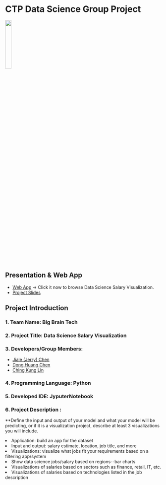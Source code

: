 # CTP Data Science Group Project
<p align="left">
<img src="https://media-exp1.licdn.com/dms/image/C4E0BAQE2heJzO0qrMA/company-logo_200_200/0/1657824337700?e=2147483647&v=beta&t=lOco_8ge4JOQea6C5JBXpuieNKbVoi6q-WLzIo7aTJY" width=20%>
</p>

## Presentation & Web App 
 - [Web App](https://sheisol310-salary-visualization-dashboard-aqz77u.streamlit.app/Dataset_&_Insights) -> Click it now to browse Data Science Salary Visualization.
 - [Project Slides](https://docs.google.com/presentation/d/1BO_wKACN24fT32Yd37is-9bW442Vgb547m8rPDUzKmU/edit#slide=id.g12948bcd1fb_0_22082)


## Project Introduction 
### 1. Team Name: Big Brain Tech 
### 2. Project Title: Data Science Salary Visualization 
### 3. Developers/Group Members:    
- [Jiale (Jerry) Chen](https://www.linkedin.com/in/jiale-jerry-chen/)
- [Dong Huang Chen](https://www.linkedin.com/in/dong-huang-chen/)        
- [Ching Kung Lin](https://www.linkedin.com/in/chingkung310/)       

### 4. Programming Language: Python

### 5. Developed IDE: JyputerNotebook

### 6. Project Description :
<p>
**Define the input and output of your model and what your model will be predicting, or if it is a visualization project, describe at least 3 visualizations you will include.

<li>Application: build an app for the dataset</li>
<li>Input and output: salary estimate, location, job title, and more</li>
<li>Visualizations: visualize what jobs fit your requirements based on a filtering app/system</li>

<li>Show data science jobs/salary based on regions--bar charts</li>
<li>Visualizations of salaries based on sectors such as finance, retail, IT, etc.</li>
<li>Visualizations of salaries based on technologies listed in the job description</li>
</p>

  
